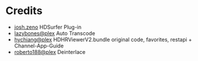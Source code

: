 Credits
=======
- [josh.zeno](https://forums.plex.tv/profile/josh.zeno)
  HDSurfer Plug-in
- [lazybones@plex](https://forums.plex.tv/user/80977-lazybones/)
  Auto Transcode
- [hychiang@plex](https://forums.plex.tv/profile/hychiang)
  HDHRViewerV2.bundle original code, favorites, restapi + Channel-App-Guide
- [roberto188@plex](https://forums.plex.tv/profile/roberto188)
  Deinterlace
